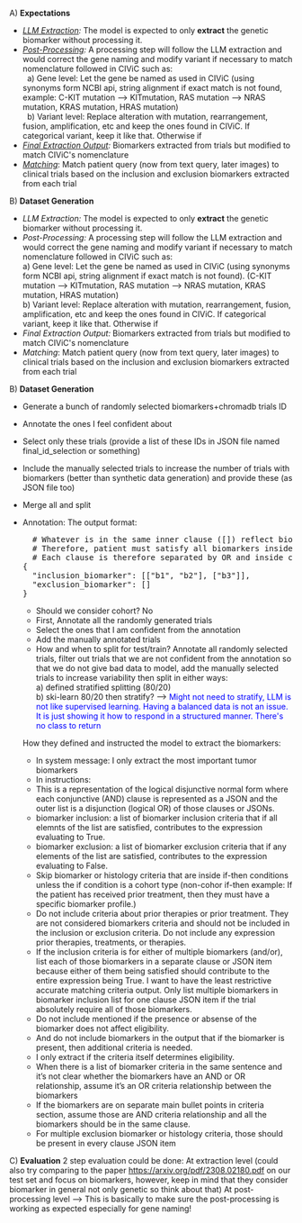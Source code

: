 A) **Expectations**
  - _<ins>LLM Extraction</ins>:_ The model is expected to only **extract** the genetic biomarker without processing it.
  - _<ins>Post-Processing</ins>:_ A processing step will follow the LLM extraction and would correct the gene naming and modify variant if necessary to match nomenclature followed in CIViC such as: <br>
    &nbsp; a) Gene level: Let the gene be named as used in CIViC (using synonyms form NCBI api, string alignment if exact match is not found, example: C-KIT mutation --> KITmutation, RAS mutation --> NRAS mutation, KRAS mutation, HRAS mutation) <br>
    &nbsp; b) Variant level: Replace alteration with mutation, rearrangement, fusion, amplification, etc and keep the ones found in CIViC. If categorical variant, keep it like that. Otherwise if 
  - _<ins>Final Extraction Output</ins>:_ Biomarkers extracted from trials but modified to match CIViC's nomenclature
  - _<ins>Matching</ins>_: Match patient query (now from text query, later images) to clinical trials based on the inclusion and exclusion biomarkers extracted from each trial

B) **Dataset Generation**

  - _LLM Extraction:_ The model is expected to only **extract** the genetic biomarker without processing it.
  - _Post-Processing:_ A processing step will follow the LLM extraction and would correct the gene naming and modify variant if necessary to match nomenclature followed in CIViC such as: <br>
        a) Gene level: Let the gene be named as used in CIViC (using synonyms form NCBI api, string alignment if exact match is not found). (C-KIT mutation --> KITmutation, RAS mutation --> NRAS mutation, KRAS mutation, HRAS mutation) <br>
        b) Variant level: Replace alteration with mutation, rearrangement, fusion, amplification, etc and keep the ones found in CIViC. If categorical variant, keep it like that. Otherwise if 
  - _Final Extraction Output:_ Biomarkers extracted from trials but modified to match CIViC's nomenclature
  - _Matching_: Match patient query (now from text query, later images) to clinical trials based on the inclusion and exclusion biomarkers extracted from each trial


B) **Dataset Generation**
- Generate a bunch of randomly selected biomarkers+chromadb trials ID
- Annotate the ones I feel confident about
- Select only these trials (provide a list of these IDs in JSON file named final_id_selection or something)
- Include the manually selected trials to increase the number of trials with biomarkers (better than synthetic data generation) and provide these (as JSON file too)
- Merge all and split


- Annotation:
  The output format:
  <pre>
    # Whatever is in the same inner clause ([]) reflect biomarkers that should exist together to render patient eligible (logic AND).
    # Therefore, patient must satisfy all biomarkers inside one of the clauses to be eligible.
    # Each clause is therefore separated by OR and inside clause biomarkers are separated by AND
  {
    "inclusion_biomarker": [["b1", "b2"], ["b3"]],
    "exclusion_biomarker": []
  }</pre>


  - Should we consider cohort? No
  - First, Annotate all the randomly generated trials
  - Select the ones that I am confident from the annotation
  - Add the manually annotated trials
  - How and when to split for test/train? Annotate all randomly selected trials, filter out trials that we are not confident from the annotation so that we do not give bad data to model, add the manually selected trials to increase variability then split in either ways: <br>
  a) defined stratified splitting (80/20) <br>
  b) ski-learn 80/20 then stratify? --> <span style="color: blue">Might not need to stratify, LLM is not like supervised learning. Having a balanced data is not an issue. It is just showing it how to respond in a structured manner. There's no class to return</span>


  How they defined and instructed the model to extract the biomarkers:
  - In system message: I only extract the most important tumor biomarkers
  - In instructions:
  - This is a representation of the logical disjunctive normal form where each conjunctive (AND) clause is represented as a JSON and the outer list is a disjunction (logical OR) of those clauses or JSONs.
  - biomarker inclusion: a list of biomarker inclusion criteria that if all elemnts of the list are satisfied, contributes to the expression evaluating to True.
  - biomarker exclusion: a list of biomarker exclusion criteria that if any elements of the list are satisfied, contributes to the expression evaluating to False.
  - Skip biomarker or histology criteria that are inside if-then conditions unless the if condition is a cohort type (non-cohor if-then example: If the patient has received prior treatment, then they must have a specific biomarker profile.)
  - Do not include criteria about prior therapies or prior treatment. They are not considered biomarkers criteria and should not be included in the inclusion or exclusion criteria. Do not include any expression prior therapies, treatments, or therapies.
  - If the inclusion criteria is for either of multiple biomarkers (and/or), list each of those biomarkers in a separate clause or JSON item because either of them being satisfied should contribute to the entire expression being True.
    I want to have the least restrictive accurate matching criteria output. Only list multiple biomarkers in biomarker inclusion list for one clause JSON item if the trial absolutely require all of those biomarkers.
  - Do not include mentioned if the presence or absense of the biomarker does not affect eligibility.
  - And do not include biomarkers in the output that if the biomarker is present, then additional criteria is needed.
  - I only extract if the criteria itself determines eligibility.
  - When there is a list of biomarker criteria in the same sentence and it’s not clear whether the biomarkers have an AND or OR relationship, assume it’s an OR criteria relationship between the biomarkers
  - If the biomarkers are on separate main bullet points in criteria section, assume those are AND criteria relationship and all the biomarkers should be in the same clause.
  - For multiple exclusion biomarker or histology criteria, those should be present in every clause JSON item



C) **Evaluation**
2 step evaluation could be done:
At extraction level (could also try comparing to the paper https://arxiv.org/pdf/2308.02180.pdf on our test set and focus on biomarkers, however, keep in mind that they consider biomarker in general not only genetic so think about that)
At post-processing level --> This is basically to make sure the post-processing is working as expected especially for gene naming! 
